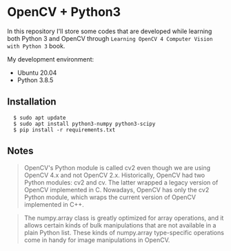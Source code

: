 # OpenCV + Python3

In this repository I'll store some codes that are developed while learning both Python 3 and OpenCV through `Learning OpenCV 4 Computer Vision with Python 3` book.

My development environment:

* Ubuntu 20.04
* Python 3.8.5

## Installation

```shell
  $ sudo apt update
  $ sudo apt install python3-numpy python3-scipy
  $ pip install -r requirements.txt
```

## Notes

> OpenCV's Python module is called cv2 even though we are using OpenCV 4.x and not OpenCV 2.x. Historically, OpenCV had two Python modules: cv2 and cv. The latter wrapped a legacy version of OpenCV implemented in C. Nowadays, OpenCV has only the cv2 Python module, which wraps the current version of OpenCV implemented in C++.

> The numpy.array class is greatly optimized for array operations, and it allows certain kinds of bulk manipulations that are not available in a plain Python list. These kinds of numpy.array type-specific operations come in handy for image manipulations in OpenCV.
